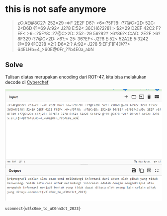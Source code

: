 # this is not safe anymore

> zC:AE@8C27: 252=29 :=>F 2E2F D6?: >6=:?5F?8: :?7@C>2D: 52C: 2<D6D @=69 A:92< J2?8 E:52< 36CH6?2?8] > $2=29 D2EF 42C2 F?EF< >6=:?5F?8: :?7@C>2D: 252=29 56?82? >6?86?<C:AD: 2E2F >6?8F329 :?7@C>2D: >6?;> 25: 36?EF< J2?8 E:52< 52A2E 5:3242 @=69 @C2?8 =2:? D6=2:? A:92< J2?8 5:EF;F]F4@??> 64ELHb=4_>60E@0Fr_??b4E0a_abN

## Solve

Tulisan diatas merupakan encoding dari ROT-47, kita bisa melakukan decode di [Cyberchef](https://gchq.github.io/CyberChef/)

![solved](images/solve.png)

```
uconnect{w3lc0me_to_uC0nn3ct_2023}
```